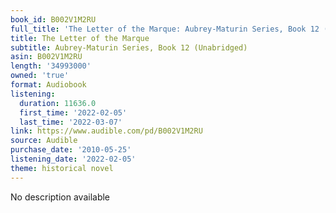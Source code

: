 ```yaml
---
book_id: B002V1M2RU
full_title: 'The Letter of the Marque: Aubrey-Maturin Series, Book 12 (Unabridged)'
title: The Letter of the Marque
subtitle: Aubrey-Maturin Series, Book 12 (Unabridged)
asin: B002V1M2RU
length: '34993000'
owned: 'true'
format: Audiobook
listening:
  duration: 11636.0
  first_time: '2022-02-05'
  last_time: '2022-03-07'
link: https://www.audible.com/pd/B002V1M2RU
source: Audible
purchase_date: '2010-05-25'
listening_date: '2022-02-05'
theme: historical novel
---
```

No description available









































